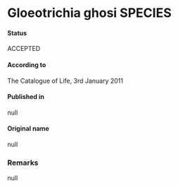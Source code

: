 # Gloeotrichia ghosi SPECIES

#### Status
ACCEPTED

#### According to
The Catalogue of Life, 3rd January 2011

#### Published in
null

#### Original name
null

### Remarks
null